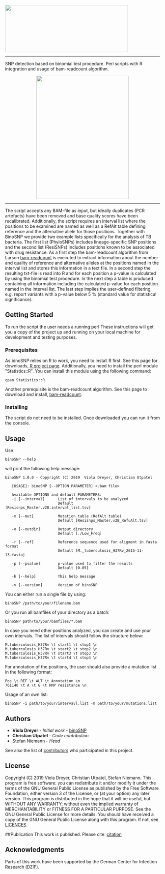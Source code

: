 <img src="https://github.com/ngs-fzb/binoSNP/blob/master/images/binoSNP_logo.png" height="153" width="400">


*****

SNP detection based on binomial test procedure. Perl scripts with R integration and usage of bam-readcount algorithm. 

<p align="center">
 <img src="https://github.com/ngs-fzb/binoSNP/blob/master/images/workflow.png" height="401" width="300">
</p>

*****
 
The script accepts any BAM-file as input, but ideally duplicates (PCR artefacts) have been removed and base quality scores have been recalibrated. Additionally, the script requires an interval list where the positions to be examined are named as well as a RefAlt table defining reference and the alternative allele for those positions. Together with BinoSNP we provide two example lists specifically for the analysis of TB bacteria. The first list (PhyloSNPs) includes lineage-specific SNP positions and the second list (ResiSNPs) includes positions known to be associated with drug resistance. As a first step the bam-readcount algorithm from Larson [bam-readcount](https://github.com/genome/bam-readcount) is executed to extract information about the number and quality of reference and alternative alleles at the positions named in the interval list and stores this information in a text file. In a second step the resulting txt-file is read into R and for each position a p-value is calculated by using the binomial test procedure. In the next step a table is produced containing all information including the calculated p-value for each position named in the interval list. The last step implies the user-defined filtering, e.g. report variants with a p-value below 5 % (standard value for statistical significance).

## Getting Started
To run the script the user needs a running perl 
These instructions will get you a copy of the project up and running on your local machine for development and testing purposes.

### Prerequisites
As binoSNP relies on R to work, you need to install R first. See this page for downloads, [R project page](http://www.r-project.org/). 
Additionally, you need to install the perl module "Statistics::R". You can install this module using the following command:

```
cpan Statistics::R
```
Another prerequisite is the bam-readcount algorithm. See this page to download and install, [bam-readcount](https://github.com/genome/bam-readcount).
### Installing
The script do not need to be installed. Once downloaded you can run it from the console.


## Usage
Use
```
binoSNP --help
```
will print the following help message:
```
binoSNP 1.0.0 - Copyright (C) 2019  Viola Dreyer, Christian Utpatel
   
   [USAGE]: binoSNP [--OPTION PARAMETER] <.bam file>
   
   Available OPTIONS and default PARAMETERS:
   -i [--interval]      List of intervals to be analyzed
                        Default [Resisnps_Master.v28.interval_list.tsv]

   -m [--mut]           Mutation table (RefAlt table)
                        Default [Resisnps_Master.v28_RefuAlt.tsv]

   -o [--outdir]        Output directory
                        Default [./Low_Freq]

   -r [--ref]           Reference sequence used for aligment in fasta format
                        Default [M._tuberculosis_H37Rv_2015-11-13.fasta]

   -p [--pvalue]        p-value used to filter the results
                        Default [0.05]

   -h [--help]          This help message

   -v [--version]       Version of binoSNP
   ```
You can either run a single file by using:
```
binoSNP /path/to/your/filename.bam
```
Or you run all bamfiles of your directory as a batch:
```
binoSNP path/to/your/bamfiles/*.bam
```



In case you need other positions analyzed, you can create and use your own intervals. The list of intervals should follow the structure below:
```
M.tuberculosis_H37Rv \t start1 \t stop1 \n
M.tuberculosis_H37Rv \t start2 \t stop2 \n
M.tuberculosis_H37Rv \t start3 \t stop3 \n
M.tuberculosis_H37Rv \t start4 \t stop4 \n
```
For annotation of the positions, the user should also provide a mutation list in the following format:
```
Pos \t REF \t ALT \t Annotation \n
761140 \t A \t G \t RMP resistance \n
```
Usage of an own list:
```
binoSNP -i path/to/your/intervavl.list -m path/to/your/mutations.list
```



## Authors

* **Viola Dreyer** - *Initial work* - [binoSNP](https://github.com/ngs-fzb/binoSNP)
* **Christian Utpatel** - *Code contribution* 
* Stefan Niemann - *Head*

See also the list of [contributors](https://github.com/your/project/contributors) who participated in this project.

## License
Copyright (C) 2019 Viola Dreyer, Christian Utpatel, Stefan Niemann. This program is free software: you can redistribute it and/or modify it under the terms of the GNU General Public License as published by the Free Software Foundation, either version 3 of the License, or (at your option) any later version. This program is distributed in the hope that it will be useful, but WITHOUT ANY WARRANTY; without even the implied warranty of MERCHANTABILITY or FITNESS FOR A PARTICULAR PURPOSE. See the GNU General Public License for more details. You should have received a copy of the GNU General Public License along with this program. If not, see [LICENCES](https://www.gnu.org/licenses/gpl-3.0).

##Publication
This work is published. Please cite:
[citation]()

## Acknowledgments

Parts of this work have been supported by the German Center for Infection Research (DZIF).

